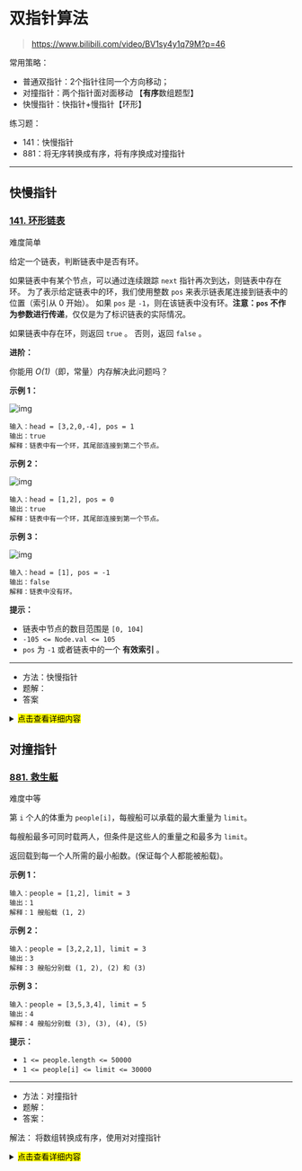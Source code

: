 # 双指针算法

> https://www.bilibili.com/video/BV1sy4y1q79M?p=46

常用策略：

- 普通双指针：2个指针往同一个方向移动；
- 对撞指针：两个指针面对面移动 【**有序**数组题型】
- 快慢指针：快指针+慢指针【环形】

练习题：

- 141：快慢指针
- 881：将无序转换成有序，将有序换成对撞指针

----

## 快慢指针

### [141. 环形链表](https://leetcode-cn.com/problems/linked-list-cycle/)

难度简单

给定一个链表，判断链表中是否有环。

如果链表中有某个节点，可以通过连续跟踪 `next` 指针再次到达，则链表中存在环。 为了表示给定链表中的环，我们使用整数 `pos` 来表示链表尾连接到链表中的位置（索引从 0 开始）。 如果 `pos` 是 `-1`，则在该链表中没有环。**注意：`pos` 不作为参数进行传递**，仅仅是为了标识链表的实际情况。

如果链表中存在环，则返回 `true` 。 否则，返回 `false` 。

 

**进阶：**

你能用 *O(1)*（即，常量）内存解决此问题吗？

 

**示例 1：**

![img](https://assets.leetcode-cn.com/aliyun-lc-upload/uploads/2018/12/07/circularlinkedlist.png)

```
输入：head = [3,2,0,-4], pos = 1
输出：true
解释：链表中有一个环，其尾部连接到第二个节点。
```

**示例 2：**

![img](https://assets.leetcode-cn.com/aliyun-lc-upload/uploads/2018/12/07/circularlinkedlist_test2.png)

```
输入：head = [1,2], pos = 0
输出：true
解释：链表中有一个环，其尾部连接到第一个节点。
```

**示例 3：**

![img](https://assets.leetcode-cn.com/aliyun-lc-upload/uploads/2018/12/07/circularlinkedlist_test3.png)

```
输入：head = [1], pos = -1
输出：false
解释：链表中没有环。
```

 

**提示：**

- 链表中节点的数目范围是 `[0, 104]`
- `-105 <= Node.val <= 105`
- `pos` 为 `-1` 或者链表中的一个 **有效索引** 。

---

- 方法：快慢指针
- 题解：
- 答案

<details>
  <summary>
      <mark>点击查看详细内容</mark></summary>

```js
    /**
     * @param {ListNode} head
     * @return {boolean}
     */
    var hasCycle = function(head) {
        if (!head) return false
        let slow = head, fast = head;
        while(fast && fast.next) {
            slow = slow.next
            fast = fast.next.next
            if (slow === fast) {
                return true
            }
        }
      return false
    };
```
</details>







## 对撞指针

### [881. 救生艇](https://leetcode-cn.com/problems/boats-to-save-people/)

难度中等

第 `i` 个人的体重为 `people[i]`，每艘船可以承载的最大重量为 `limit`。

每艘船最多可同时载两人，但条件是这些人的重量之和最多为 `limit`。

返回载到每一个人所需的最小船数。(保证每个人都能被船载)。

 

**示例 1：**

```
输入：people = [1,2], limit = 3
输出：1
解释：1 艘船载 (1, 2)
```

**示例 2：**

```
输入：people = [3,2,2,1], limit = 3
输出：3
解释：3 艘船分别载 (1, 2), (2) 和 (3)
```

**示例 3：**

```
输入：people = [3,5,3,4], limit = 5
输出：4
解释：4 艘船分别载 (3), (3), (4), (5)
```

**提示：**

- `1 <= people.length <= 50000`
- `1 <= people[i] <= limit <= 30000`

---

- 方法：对撞指针
- 题解：
- 答案：

解法： 将数组转换成有序，使用对对撞指针


<details>
  <summary>
      <mark>点击查看详细内容</mark></summary>

```js
/**
 * @param {number[]} people
 * @param {number} limit
 * @return {number}
 */
var numRescueBoats = function(people, limit) {
   if (!people || !people.length) return 0
    const arr = people.sort((a, b) => a - b)
    let left = 0, right = people.length - 1;
    let res = 0
    while(left <= right) {
        if (people[left] + people[right] <= limit) {
            left ++
        }
        right --
        res ++
    }
    return res
};
```
</details>